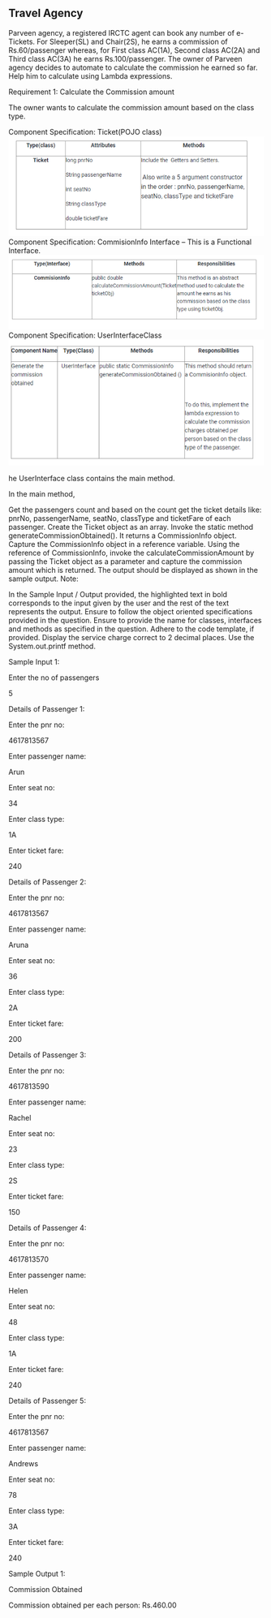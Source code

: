 ## Travel Agency

Parveen agency, a registered IRCTC agent can book any number of e-Tickets. For Sleeper(SL) and Chair(2S), he earns a commission of Rs.60/passenger whereas, for First class AC(1A), Second class AC(2A) and Third class AC(3A) he earns Rs.100/passenger. The owner of Parveen agency decides to automate to calculate the commission he earned so far. Help him to calculate using Lambda expressions.

Requirement 1: Calculate the Commission amount

The owner wants to calculate the commission amount based on the class type.

Component Specification: Ticket(POJO class)  <br />
![img.png](img.png)  <br />
Component Specification: CommisionInfo Interface – This is a Functional Interface. <br />
![img2.png](img2.PNG)  <br />
Component Specification: UserInterfaceClass <br />
![img3.png](img3.PNG)  <br />

he UserInterface class contains the main method.

In the main method,

Get the passengers count and based on the count get the ticket details like: pnrNo, passengerName, seatNo, classType and ticketFare of each passenger.
Create the Ticket object as an array.
Invoke the static method generateCommissionObtained(). It returns a CommissionInfo object.
Capture the CommissionInfo object in a reference variable.
Using the reference of CommissionInfo, invoke the calculateCommissionAmount by passing the Ticket object as a parameter and capture the commission amount which is returned.
The output should be displayed as shown in the sample output.
Note:

In the Sample Input / Output provided, the highlighted text in bold corresponds to the input given by the user and the rest of the text represents the output.
Ensure to follow the object oriented specifications provided in the question.
Ensure to provide the name for classes, interfaces and methods as specified in the question.
Adhere to the code template, if provided.
Display the service charge correct to 2 decimal places. Use the System.out.printf method.


Sample Input 1:

Enter the no of passengers

5

Details of Passenger 1:

Enter the pnr no:

4617813567

Enter passenger name:

Arun

Enter seat no:

34

Enter class type:

1A

Enter ticket fare:

240

Details of Passenger 2:

Enter the pnr no:

4617813567

Enter passenger name:

Aruna

Enter seat no:

36

Enter class type:

2A

Enter ticket fare:

200

Details of Passenger 3:

Enter the pnr no:

4617813590

Enter passenger name:

Rachel

Enter seat no:

23

Enter class type:

2S

Enter ticket fare:

150

Details of Passenger 4:

Enter the pnr no:

4617813570

Enter passenger name:

Helen

Enter seat no:

48

Enter class type:

1A

Enter ticket fare:

240

Details of Passenger 5:

Enter the pnr no:

4617813567

Enter passenger name:

Andrews

Enter seat no:

78

Enter class type:

3A

Enter ticket fare:

240

Sample Output 1:

Commission Obtained

Commission obtained per each person: Rs.460.00 



